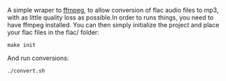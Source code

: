 A simple wraper to [ffmpeg](https://www.ffmpeg.org/), to allow conversion of flac audio files to mp3, with as little quality loss as possible.In order to runs things, you need to have ffmpeg installed. 
You can then simply initialize the project and place your flac files in the flac/ folder:
```
make init
```
And run conversions:
```
./convert.sh
```

